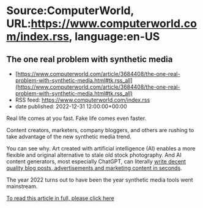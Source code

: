 # Source:ComputerWorld, URL:https://www.computerworld.com/index.rss, language:en-US

## The one real problem with synthetic media
 - [https://www.computerworld.com/article/3684408/the-one-real-problem-with-synthetic-media.html#tk.rss_all](https://www.computerworld.com/article/3684408/the-one-real-problem-with-synthetic-media.html#tk.rss_all)
 - RSS feed: https://www.computerworld.com/index.rss
 - date published: 2022-12-31 12:00:00+00:00

<article>
	<section class="page">
<p>Real life comes at you fast. Fake life comes even faster.</p><p>Content creators, marketers, company bloggers, and others are rushing to take advantage of the new synthetic media trend.</p><p>You can see why. Art created with artificial intelligence (AI) enables a more flexible and original alternative to stale old stock photography. And AI content generators, most especially ChatGPT, can literally <a href="https://www.computerworld.com/article/3683209/gpt-high-tech-parlor-trick-or-first-real-ai-for-everyday-use.html">write decent quality blog posts, advertisements and marketing content in seconds</a>.</p><p>The year 2022 turns out to have been the year synthetic media tools went mainstream.</p><p class="jumpTag"><a href="https://www.computerworld.com/article/3684408/the-one-real-problem-with-synthetic-media.html#jump">To read this article in full, please click here</a></p></section></article>

